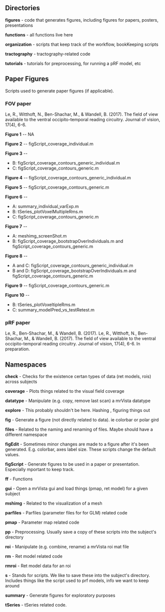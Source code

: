 ## Directories

**figures**         - code that generates figures, including figures for papers, posters, presentations

**functions**       - all functions live here

**organization**    - scripts that keep track of the workflow, bookKeeping scripts

**tractography**    - tractography-related code

**tutorials**       - tutorials for preprocessing, for running a pRF model, etc

## Paper Figures 
Scripts used to generate paper figures (if applicable).

### FOV paper
Le, R., Witthoft, N., Ben-Shachar, M., & Wandell, B. (2017). The field of view available to the ventral occipito-temporal reading circuitry. Journal of vision, 17(4), 6-6.

**Figure 1** -- NA

**Figure 2** -- figScript_coverage_individual.m

**Figure 3** -- 
* B: figScript_coverage_contours_generic_individual.m 
* C: figScript_coverage_contours_generic.m

**Figure 4** -- figScript_coverage_contours_generic_individual.m

**Figure 5** -- figScript_coverage_contours_generic.m

**Figure 6** -- 
* A: summary_individual_varExp.m
* B: tSeries_plotVoxelMultipleRms.m
* C: figScript_coverage_contours_generic.m

**Figure 7** -- 
* A: meshimg_screenShot.m
* B: figScript_coverage_bootstrapOverIndividuals.m and  figScript_coverage_contours_generic.m 

**Figure 8** -- 
* A and C: figScript_coverage_contours_generic_individual.m
* B and D: figScript_coverage_bootstrapOverIndividuals.m and figScript_coverage_contours_generic.m

**Figure 9** -- figScript_coverage_contours_generic.m

**Figure 10** -- 
* B: tSeries_plotVoxeltipleRms.m
* C: summary_modelPred_vs_testRetest.m


### pRF paper
Le, R., Ben-Shachar, M., & Wandell, B. (2017). Le, R., Witthoft, N., Ben-Shachar, M., & Wandell, B. (2017). The field of view available to the ventral occipito-temporal reading circuitry. Journal of vision, 17(4), 6-6. In preparation. 


## Namespaces 

**check**       - Checks for the existence certan types of data (ret models, rois) across subjects

**coverage**    - Plots things related to the visual field coverage

**datatype**    - Manipulate (e.g. copy, remove last scan) a mrVista datatype

**explore**     - This probably shouldn't be here. Hashing , figuring things out

**fig**         - Generate a figure (not directly related to data). ie colorbar or polar gird

**files**       - Related to the naming and renaming of files. Maybe should have a different namespace 

**figEdit**     - Sometimes minor changes are made to a figure after it's been generated.
                E.g. colorbar, axes label size. These scripts change the default values.

**figScript**   - Generate figures to be used in a paper or presentation. 
                Especially mportant to keep track.

**ff**          - Functions

**gui**         - Open a mrVista gui and load things (pmap, ret model) for a given subject

**mshimg**      - Related to the visualization of a mesh

**parfiles**    - Parfiles (parameter files for for GLM) related code

**pmap**        - Parameter map related code

**pp**          - Preprocessing. Usually save a copy of these scripts into the subject's directory

**roi**         - Manipulate (e.g. combine, rename) a mrVista roi mat file

**rm**          - Ret model related code

**rmroi**       - Ret model data for an roi

**s**           - Stands for scripts. We like to save these into the subject's directory. 
                Includes things like the script used to prf models, info we want to keep around

**summary**     - Generate figures for exploratory purposes

**tSeries**     - tSeries related code.



